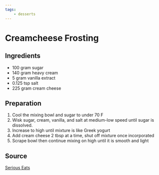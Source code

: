```yaml
---
tags:
    - desserts
---
```

# Creamcheese Frosting

## Ingredients

- 100 gram sugar
- 140 gram heavy cream
- 5 gram vanilla extract
- 0.125 tsp salt
- 225 gram cream cheese

## Preparation

1. Cool the mixing bowl and sugar to under 70 F
1. Wisk sugar, cream, vanilla, and salt at medium-low speed until sugar is dissolved.
1. Increase to high until mixture is like Greek yogurt
1. Add cream cheese 2 tbsp at a time, shut off mixture once incorporated
1. Scrape bowl then continue mixing on high until it is smooth and light

## Source

[Serious Eats](https://www.seriouseats.com/cream-cheese-frosting-recipe)
